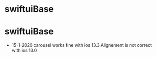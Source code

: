 # swiftuiBase
# swiftuiBase

* 15-1-2020 
carousel works fine  with ios 13.3 
Alignement is not correct with ios 13.0
